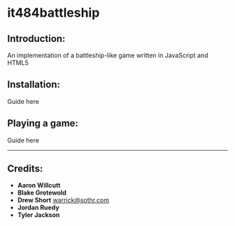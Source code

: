 it484battleship
===============

Introduction:
-------------
An implementation of a battleship-like game written in JavaScript and HTML5

Installation:
-------------
Guide here

Playing a game:
-------------
Guide here

- - -
Credits:
-------------
- __Aaron Willcutt__
- __Blake Grotewold__
- __Drew Short__ <warrick@sothr.com>
- __Jordan Ruedy__
- __Tyler Jackson__